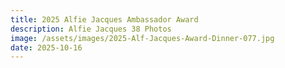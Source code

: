 ```yaml
---
title: 2025 Alfie Jacques Ambassador Award
description: Alfie Jacques 38 Photos
image: /assets/images/2025-Alf-Jacques-Award-Dinner-077.jpg
date: 2025-10-16
---
```


